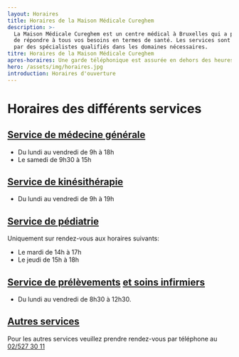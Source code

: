 ```yaml
---
layout: Horaires
title: Horaires de la Maison Médicale Cureghem
description: >-
  La Maison Médicale Cureghem est un centre médical à Bruxelles qui a pour but
  de répondre à tous vos besoins en termes de santé. Les services sont assurés
  par des spécialistes qualifiés dans les domaines nécessaires.
titre: Horaires de la Maison Médicale Cureghem
apres-horaires: Une garde téléphonique est assurée en dehors des heures d'ouverture.
hero: /assets/img/horaires.jpg
introduction: Horaires d'ouverture
---
```


# Horaires des différents services

## [Service de médecine générale](/services/medecine-generale)

- Du lundi au vendredi de 9h à 18h
- Le samedi de 9h30 à 15h

## [Service de kinésithérapie](/services/kinesitherapie)

- Du lundi au vendredi de 9h à 19h

## [Service de pédiatrie](/services/pediatrie)

Uniquement sur rendez-vous aux horaires suivants:

- Le mardi de 14h à 17h
- Le jeudi de 15h à 18h

## [Service de prélèvements](/services/prelevements/) [et soins infirmiers](/services/soins-infirmiers)

- Du lundi au vendredi de 8h30 à 12h30.

## [Autres services](/services/)

Pour les autres services veuillez prendre rendez-vous par téléphone au [02/527 30 11](tel:025273011)
